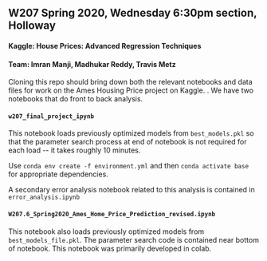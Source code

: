 ## W207 Spring 2020, Wednesday 6:30pm section, Holloway
#### Kaggle: House Prices: Advanced Regression Techniques
#### Team:  Imran Manji, Madhukar Reddy, Travis Metz


Cloning this repo should bring down both the relevant notebooks and data files for work on the Ames Housing Price project on Kaggle.
.
We have two notebooks that do front to back analysis.  

#### `w207_final_project_ipynb`
This notebook loads previously optimized models from `best_models.pkl` so that the parameter search process at end of notebook is not required for each load -- it takes roughly 10 minutes.

Use `conda env create -f environment.yml` and then `conda activate base` for appropriate dependencies.

A secondary error analysis notebook related to this analysis is contained in `error_analysis.ipynb`


#### `W207.6_Spring2020_Ames_Home_Price_Prediction_revised.ipynb`
This notebook also loads previously optimized models from `best_models_file.pkl`.
The parameter search code is contained near bottom of notebook.
This notebook was primarily developed in colab.
